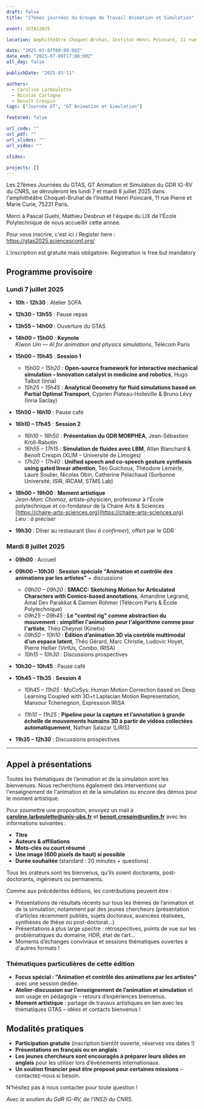 ```yaml
---
draft: false
title: "27èmes journées du Groupe de Travail Animation et Simulation"

event: JGTAS2025

location: Amphithéâtre Choquet-Bruhat, Institut Henri Poincaré, 11 rue Pierre et Marie Curie, 75231 Paris

date: "2025-07-07T09:00:00Z"
date_end: "2025-07-08T17:00:00Z"
all_day: false

publishDate: "2025-03-11"

authors:
  - Caroline Larboulette  
  - Nicolas Castagne
  - Benoît Crespin
tags: ["Journée GT", "GT Animation et Simulation"]

featured: false

url_code: ""
url_pdf: ""
url_slides: ""
url_video: ""

slides:

projects: []
---
```


Les 27èmes Journées du GTAS, GT Animation et Simulation du GDR IG-RV du CNRS, se dérouleront les lundi 7 et mardi 8 juillet 2025 dans l'amphithéâtre Choquet-Bruhat de l'Institut Henri Poincaré, 11 rue Pierre et Marie Curie, 75231 Paris.

Merci à Pascal Guehl, Mathieu Desbrun et l'équipe du LIX de l'École Polytechnique de nous accueillir cette année.

Pour vous inscrire, c'est ici / Register here : https://gtas2025.sciencesconf.org/

L'inscription est gratuite mais obligatoire. Registration is free but mandatory

## Programme provisoire

### Lundi 7 juillet 2025

- **10h - 12h30** : Atelier SOFA 

- **12h30 - 13h55** : Pause repas 

- **13h55 – 14h00** : Ouverture du GTAS  
- **14h00 – 15h00** : **Keynote**  
  *Kiwon Um* — *AI for animation and physics simulations*, Télécom Paris  

- **15h00 – 15h45** : **Session 1**
  - *15h00 – 15h20* : **Open-source framework for interactive mechanical simulation – Innovation catalyst in medicine and robotics**, Hugo Talbot (Inria)  
  - *15h25 – 15h45* : **Analytical Geometry for fluid simulations based on Partial Optimal Transport**, Cyprien Plateau-Holleville & Bruno Lévy (Inria Saclay)

- **15h50 – 16h10** : Pause café

- **16h10 – 17h45** : **Session 2**
  - *16h10 – 16h50* : **Présentation du GDR MORPHEA**, Jean-Sébastien Kroll-Rabotin  
  - *16h55 – 17h15* : **Simulation de fluides avec LBM**, Allan Blanchard & Benoît Crespin (XLIM – Université de Limoges)  
  - *17h20 – 17h40* : **Unified speech and co-speech gesture synthesis using gated linear attention**, Téo Guichoux, Théodore Lemerle, Laure Soulier, Nicolas Obin, Catherine Pelachaud (Sorbonne Université, ISIR, IRCAM, STMS Lab)

- **18h00 – 19h00** : **Moment artistique**  
  *Jean-Marc Chomaz*, artiste-physicien, professeur à l’École polytechnique et co-fondateur de la Chaire Arts & Sciences  
  [https://chaire-arts-sciences.org](https://chaire-arts-sciences.org)  
  *Lieu : à préciser*

- **19h30** : Dîner au restaurant (*lieu à confirmer*), offert par le GDR

### Mardi 8 juillet 2025

- **09h00** : Accueil

- **09h00 – 10h30** : **Session spéciale "Animation et contrôle des animations par les artistes"** + discussions
  - *09h00 – 09h20* : **SMACC: Sketching Motion for Articulated Characters with Comics-based annotations**, Amandine Legrand, Amal Dev Parakkat & Damien Rohmer (Télécom Paris & École Polytechnique)
  - *09h25 – 09h45* : **Le "control rig" comme abstraction du mouvement : simplifier l'animation pour l'algorithme comme pour l'artiste**, Théo Cheynel (Kinetix)
  - *09h50 – 10h10* : **Édition d’animation 3D via contrôle multimodal d’un espace latent**, Théo Gérard, Marc Christie, Ludovic Hoyet, Pierre Hellier (VirtUs, Combo, IRISA)
  - *10h15 – 10h30* : Discussions prospectives

- **10h30 – 10h45** : Pause café

- **10h45 – 11h35** : **Session 4**

  - *10h45 – 11h05* : MoCoSys: Human Motion Correction based on Deep Learning Coupled with 3D+t Laplacian Motion Representation, Mansour Tchenegnon, Expression IRISA

  - *11h10 – 11h25* : **Pipeline pour la capture et l’annotation à grande échelle de mouvements humains 3D à partir de vidéos collectées automatiquement**, Nathan Salazar (LIRIS)

- **11h35 – 12h30** : Discussions prospectives

---

## Appel à présentations

Toutes les thématiques de l’animation et de la simulation sont les bienvenues. Nous recherchons également des interventions sur l'enseignement de l'animation et de la simulation ou encore des démos pour le moment artistique.

Pour soumettre une proposition, envoyez un mail à **caroline.larboulette@univ-ubs.fr** et **benoit.crespin@unilim.fr** avec les informations suivantes :

- **Titre**
- **Auteurs & affiliations**
- **Mots-clés ou court résumé**
- **Une image (600 pixels de haut) si possible**
- **Durée souhaitée** (standard : 20 minutes + questions)

Tous les orateurs sont les bienvenus, qu'ils soient doctorants, post-doctorants, ingénieurs ou permanents.

Comme aux précédentes éditions, les contributions peuvent être :

- Présentations de résultats récents sur tous les thèmes de l’animation et de la simulation, notamment par des jeunes chercheurs (présentation d’articles récemment publiés, sujets doctoraux, avancées réalisées, synthèses de thèse ou post-doctorat…)
- Présentations à plus large spectre : rétrospectives, points de vue sur les problématiques du domaine, HDR, état de l’art…
- Moments d’échanges conviviaux et sessions thématiques ouvertes à d'autres formats !

### Thématiques particulières de cette édition

- **Focus spécial : "Animation et contrôle des animations par les artistes"** avec une session dédiée.
- **Atelier-discussion sur l'enseignement de l’animation et simulation** et son usage en pédagogie – retours d’expériences bienvenus.
- **Moment artistique** : partage de travaux artistiques en lien avec les thématiques GTAS – idées et contacts bienvenus !

## Modalités pratiques

- **Participation gratuite** (inscription bientôt ouverte, réservez vos dates !)
- **Présentations en français ou en anglais**
- **Les jeunes chercheurs sont encouragés à préparer leurs slides en anglais** pour les utiliser lors d’événements internationaux.
- **Un soutien financier peut être proposé pour certaines missions** – contactez-nous si besoin.

N’hésitez pas à nous contacter pour toute question !

*Avec le soutien du GdR IG-RV, de l’INS2i du CNRS.*
